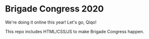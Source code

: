 # Brigade Congress 2020

We're doing it online this year! Let's go, Qiqo!

This repo includes HTML/CSS/JS to make Brigade Congress happen.
